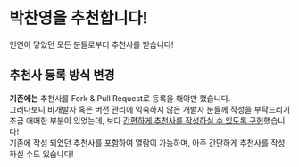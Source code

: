 # 박찬영을 추천합니다!
인연이 닿았던 모든 분들로부터 추천사를 받습니다!
## 추천사 등록 방식 변경
**기존에는** 추천사를 Fork & Pull Request로 등록을 해야만 했습니다.  
그러다보니 비개발자 혹은 버전 관리에 익숙하지 않은 개발자 분들께 작성을 부탁드리기 조금 애매한 부분이 있었는데, 보다 [간편하게 추천사를 작성하실 수 있도록 구현][추천사]했습니다!  
기존에 작성 되었던 추천사를 포함하여 열람이 가능하며, 아주 간단하게 추천사를 작성하실 수도 있습니다!

[추천사]: https://univdev-recommends.firebaseapp.com/
